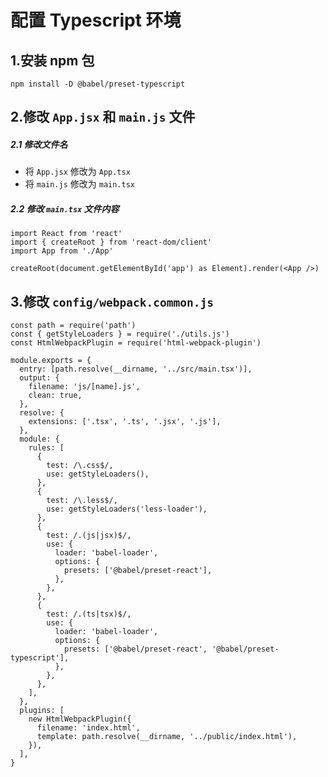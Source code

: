 # 配置 Typescript 环境

## 1.安装 npm 包

```
npm install -D @babel/preset-typescript
```

## 2.修改 `App.jsx` 和 `main.js` 文件

##### 2.1 修改文件名

- 将 `App.jsx` 修改为 `App.tsx`
- 将 `main.js` 修改为 `main.tsx`

##### 2.2 修改 `main.tsx` 文件内容

```tsx{5}
import React from 'react'
import { createRoot } from 'react-dom/client'
import App from './App'

createRoot(document.getElementById('app') as Element).render(<App />)
```

## 3.修改 `config/webpack.common.js`

```js{6,12,33-41}
const path = require('path')
const { getStyleLoaders } = require('./utils.js')
const HtmlWebpackPlugin = require('html-webpack-plugin')

module.exports = {
  entry: [path.resolve(__dirname, '../src/main.tsx')],
  output: {
    filename: 'js/[name].js',
    clean: true,
  },
  resolve: {
    extensions: ['.tsx', '.ts', '.jsx', '.js'],
  },
  module: {
    rules: [
      {
        test: /\.css$/,
        use: getStyleLoaders(),
      },
      {
        test: /\.less$/,
        use: getStyleLoaders('less-loader'),
      },
      {
        test: /.(js|jsx)$/,
        use: {
          loader: 'babel-loader',
          options: {
            presets: ['@babel/preset-react'],
          },
        },
      },
      {
        test: /.(ts|tsx)$/,
        use: {
          loader: 'babel-loader',
          options: {
            presets: ['@babel/preset-react', '@babel/preset-typescript'],
          },
        },
      },
    ],
  },
  plugins: [
    new HtmlWebpackPlugin({
      filename: 'index.html',
      template: path.resolve(__dirname, '../public/index.html'),
    }),
  ],
}
```
